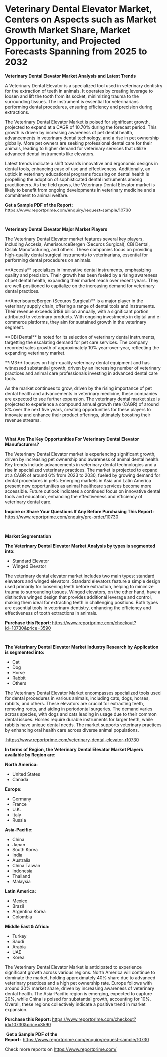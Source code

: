 <p><h1>Veterinary Dental Elevator Market, Centers on Aspects such as Market Growth Market Share, Market Opportunity, and Projected Forecasts Spanning from 2025 to 2032</h1></p><p><strong>Veterinary Dental Elevator Market Analysis and Latest Trends</strong></p>
<p><p>A Veterinary Dental Elevator is a specialized tool used in veterinary dentistry for the extraction of teeth in animals. It operates by creating leverage to loosen and lift the tooth from its socket, minimizing trauma to the surrounding tissues. The instrument is essential for veterinarians performing dental procedures, ensuring efficiency and precision during extractions.</p><p>The Veterinary Dental Elevator Market is poised for significant growth, projected to expand at a CAGR of 10.70% during the forecast period. This growth is driven by increasing awareness of pet dental health, advancements in veterinary dental technology, and a rise in pet ownership globally. More pet owners are seeking professional dental care for their animals, leading to higher demand for veterinary services that utilize advanced dental instruments like elevators.</p><p>Latest trends indicate a shift towards innovative and ergonomic designs in dental tools, enhancing ease of use and effectiveness. Additionally, an uptick in veterinary educational programs focusing on dental health is propelling the adoption of sophisticated dental instruments among practitioners. As the field grows, the Veterinary Dental Elevator market is likely to benefit from ongoing developments in veterinary medicine and a commitment to animal welfare.</p></p>
<p><strong>Get a Sample PDF of the Report:&nbsp;</strong> <a href="https://www.reportprime.com/enquiry/request-sample/10730?utm_campaign=3441&utm_medium=2&utm_source=Github&utm_content=ia&utm_term=20032025&utm_id=veterinary-dental-elevator">https://www.reportprime.com/enquiry/request-sample/10730</a></p>
<p>&nbsp;</p>
<p><strong>Veterinary Dental Elevator Major Market Players</strong></p>
<p><p>The Veterinary Dental Elevator market features several key players, including Accesia, AmerisourceBergen (Securos Surgical), CBi Dental, Cislak Manufacturing, and others. These companies focus on providing high-quality dental surgical instruments to veterinarians, essential for performing dental procedures on animals.</p><p>**Accesia** specializes in innovative dental instruments, emphasizing quality and precision. Their growth has been fueled by a rising awareness of pet dental health, expanding their market reach over recent years. They are well-positioned to capitalize on the increasing demand for veterinary dental practices.</p><p>**AmerisourceBergen (Securos Surgical)** is a major player in the veterinary supply chain, offering a range of dental tools and instruments. Their revenue exceeds $189 billion annually, with a significant portion attributed to veterinary products. With ongoing investments in digital and e-commerce platforms, they aim for sustained growth in the veterinary segment.</p><p>**CBi Dental** is noted for its selection of veterinary dental instruments, targetting the escalating demand for pet care services. The company recorded sales growth of approximately 10% year-over-year, reflecting the expanding veterinary market. </p><p>**iM3** focuses on high-quality veterinary dental equipment and has witnessed substantial growth, driven by an increasing number of veterinary practices and animal care professionals investing in advanced dental care tools. </p><p>As the market continues to grow, driven by the rising importance of pet dental health and advancements in veterinary medicine, these companies are expected to see further expansion. The veterinary dental market size is projected to experience a compound annual growth rate (CAGR) of around 8% over the next five years, creating opportunities for these players to innovate and enhance their product offerings, ultimately boosting their revenue streams.</p></p>
<p>&nbsp;</p>
<p><strong>What Are The Key Opportunities For Veterinary Dental Elevator Manufacturers?</strong></p>
<p><p>The Veterinary Dental Elevator market is experiencing significant growth, driven by increasing pet ownership and awareness of animal dental health. Key trends include advancements in veterinary dental technologies and a rise in specialized veterinary practices. The market is projected to expand at a CAGR of around 6% from 2023 to 2030, fueled by growing demand for dental procedures in pets. Emerging markets in Asia and Latin America present new opportunities as animal healthcare services become more accessible. Future outlook indicates a continued focus on innovative dental tools and education, enhancing the effectiveness and efficiency of veterinary dental care.</p></p>
<p><strong>Inquire or Share Your Questions If Any Before Purchasing This Report:</strong> <a href="https://www.reportprime.com/enquiry/pre-order/10730?utm_campaign=3441&utm_medium=2&utm_source=Github&utm_content=ia&utm_term=20032025&utm_id=veterinary-dental-elevator">https://www.reportprime.com/enquiry/pre-order/10730</a></p>
<p>&nbsp;</p>
<p><strong>Market Segmentation</strong></p>
<p><strong>The Veterinary Dental Elevator Market Analysis by types is segmented into:</strong></p>
<p><ul><li>Standard Elevator</li><li>Winged Elevator</li></ul></p>
<p><p>The veterinary dental elevator market includes two main types: standard elevators and winged elevators. Standard elevators feature a simple design used primarily for loosening teeth before extraction, helping to minimize trauma to surrounding tissues. Winged elevators, on the other hand, have a distinctive winged design that provides additional leverage and control, making them ideal for extracting teeth in challenging positions. Both types are essential tools in veterinary dentistry, enhancing the efficiency and effectiveness of tooth extractions in animals.</p></p>
<p><strong>Purchase this Report:&nbsp;</strong><a href="https://www.reportprime.com/checkout?id=10730&price=3590&utm_campaign=3441&utm_medium=2&utm_source=Github&utm_content=ia&utm_term=20032025&utm_id=veterinary-dental-elevator">https://www.reportprime.com/checkout?id=10730&price=3590</a></p>
<p>&nbsp;</p>
<p><strong>The Veterinary Dental Elevator Market Industry Research by Application is segmented into:</strong></p>
<p><ul><li>Cat</li><li>Dog</li><li>Horse</li><li>Rabbit</li><li>Others</li></ul></p>
<p><p>The Veterinary Dental Elevator Market encompasses specialized tools used for dental procedures in various animals, including cats, dogs, horses, rabbits, and others. These elevators are crucial for extracting teeth, removing roots, and aiding in periodontal surgeries. The demand varies across species, with dogs and cats leading in usage due to their common dental issues. Horses require durable instruments for larger teeth, while rabbits have unique dental needs. The market supports veterinary practices by enhancing oral health care across diverse animal populations.</p></p>
<p><a href="https://www.reportprime.com/veterinary-dental-elevator-r10730?utm_campaign=3441&utm_medium=2&utm_source=Github&utm_content=ia&utm_term=20032025&utm_id=veterinary-dental-elevator">&nbsp;https://www.reportprime.com/veterinary-dental-elevator-r10730</a></p>
<p><strong>In terms of Region, the Veterinary Dental Elevator Market Players available by Region are:</strong></p>
<p>
    <p> <strong> North America: </strong>
        <ul>
            <li>United States</li>
            <li>Canada</li>
        </ul>
        </p> 
    <p> <strong> Europe: </strong>
        <ul>
            <li>Germany</li>
            <li>France</li>
            <li>U.K.</li>
            <li>Italy</li>
            <li>Russia</li>
        </ul>
        </p> 
    <p> <strong> Asia-Pacific: </strong>
        <ul>
            <li>China</li>
            <li>Japan</li>
            <li>South Korea</li>
            <li>India</li>
            <li>Australia</li>
            <li>China Taiwan</li>
            <li>Indonesia</li>
            <li>Thailand</li>
            <li>Malaysia</li>
        </ul>
        </p> 
    <p> <strong> Latin America: </strong>
        <ul>
            <li>Mexico</li>
            <li>Brazil</li>
            <li>Argentina Korea</li>
            <li>Colombia</li>
        </ul>
        </p> 
    <p> <strong> Middle East & Africa: </strong>
        <ul>
            <li>Turkey</li>
            <li>Saudi</li>
            <li>Arabia</li>
            <li>UAE</li>
            <li>Korea</li>
        </ul>
    </p>
    </p>
<p><p>The Veterinary Dental Elevator Market is anticipated to experience significant growth across various regions. North America will continue to dominate the market, holding approximately 40% share due to advanced veterinary practices and a high pet ownership rate. Europe follows with around 30% market share, driven by increasing awareness of veterinary dental health. The Asia-Pacific region is emerging, expected to capture 20%, while China is poised for substantial growth, accounting for 10%. Overall, these regions collectively indicate a positive trend in market expansion.</p></p>
<p><strong>Purchase this Report: </strong><a href="https://www.reportprime.com/checkout?id=10730&price=3590&utm_campaign=3441&utm_medium=2&utm_source=Github&utm_content=ia&utm_term=20032025&utm_id=veterinary-dental-elevator">https://www.reportprime.com/checkout?id=10730&price=3590</a></p>
<p>&nbsp;<strong>Get a Sample PDF of the Report:&nbsp;&nbsp;</strong><a href="https://www.reportprime.com/enquiry/request-sample/10730?utm_campaign=3441&utm_medium=2&utm_source=Github&utm_content=ia&utm_term=20032025&utm_id=veterinary-dental-elevator">https://www.reportprime.com/enquiry/request-sample/10730</a></p>
<p><strong></strong></p>
<p>Check more reports on <a href="https://www.reportprime.com/?utm_campaign=3441&utm_medium=2&utm_source=Github&utm_content=ia&utm_term=20032025&utm_id=veterinary-dental-elevator">https://www.reportprime.com/</a></p>